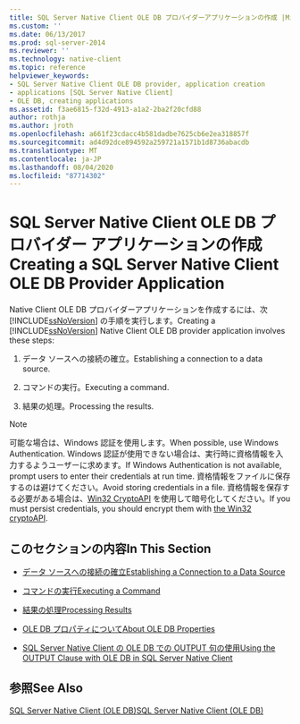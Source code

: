 ```yaml
---
title: SQL Server Native Client OLE DB プロバイダーアプリケーションの作成 |Microsoft Docs
ms.custom: ''
ms.date: 06/13/2017
ms.prod: sql-server-2014
ms.reviewer: ''
ms.technology: native-client
ms.topic: reference
helpviewer_keywords:
- SQL Server Native Client OLE DB provider, application creation
- applications [SQL Server Native Client]
- OLE DB, creating applications
ms.assetid: f3ae6815-f32d-4913-a1a2-2ba2f20cfd88
author: rothja
ms.author: jroth
ms.openlocfilehash: a661f23cdacc4b581dadbe7625cb6e2ea318857f
ms.sourcegitcommit: ad4d92dce894592a259721a1571b1d8736abacdb
ms.translationtype: MT
ms.contentlocale: ja-JP
ms.lasthandoff: 08/04/2020
ms.locfileid: "87714302"
---
```

# <a name="creating-a-sql-server-native-client-ole-db-provider-application"></a><span data-ttu-id="eccac-102">SQL Server Native Client OLE DB プロバイダー アプリケーションの作成</span><span class="sxs-lookup"><span data-stu-id="eccac-102">Creating a SQL Server Native Client OLE DB Provider Application</span></span>
  <span data-ttu-id="eccac-103">Native Client OLE DB プロバイダーアプリケーションを作成するには、次 [!INCLUDE[ssNoVersion](../../includes/ssnoversion-md.md)] の手順を実行します。</span><span class="sxs-lookup"><span data-stu-id="eccac-103">Creating a [!INCLUDE[ssNoVersion](../../includes/ssnoversion-md.md)] Native Client OLE DB provider application involves these steps:</span></span>  
  
1.  <span data-ttu-id="eccac-104">データ ソースへの接続の確立。</span><span class="sxs-lookup"><span data-stu-id="eccac-104">Establishing a connection to a data source.</span></span>  
  
2.  <span data-ttu-id="eccac-105">コマンドの実行。</span><span class="sxs-lookup"><span data-stu-id="eccac-105">Executing a command.</span></span>  
  
3.  <span data-ttu-id="eccac-106">結果の処理。</span><span class="sxs-lookup"><span data-stu-id="eccac-106">Processing the results.</span></span>  
  
> [!NOTE]  
>  <span data-ttu-id="eccac-107">可能な場合は、Windows 認証を使用します。</span><span class="sxs-lookup"><span data-stu-id="eccac-107">When possible, use Windows Authentication.</span></span> <span data-ttu-id="eccac-108">Windows 認証が使用できない場合は、実行時に資格情報を入力するようユーザーに求めます。</span><span class="sxs-lookup"><span data-stu-id="eccac-108">If Windows Authentication is not available, prompt users to enter their credentials at run time.</span></span> <span data-ttu-id="eccac-109">資格情報をファイルに保存するのは避けてください。</span><span class="sxs-lookup"><span data-stu-id="eccac-109">Avoid storing credentials in a file.</span></span> <span data-ttu-id="eccac-110">資格情報を保存する必要がある場合は、[Win32 CryptoAPI](https://go.microsoft.com/fwlink/?LinkId=9504) を使用して暗号化してください。</span><span class="sxs-lookup"><span data-stu-id="eccac-110">If you must persist credentials, you should encrypt them with [the Win32 cryptoAPI](https://go.microsoft.com/fwlink/?LinkId=9504).</span></span>  
  
## <a name="in-this-section"></a><span data-ttu-id="eccac-111">このセクションの内容</span><span class="sxs-lookup"><span data-stu-id="eccac-111">In This Section</span></span>  
  
-   [<span data-ttu-id="eccac-112">データ ソースへの接続の確立</span><span class="sxs-lookup"><span data-stu-id="eccac-112">Establishing a Connection to a Data Source</span></span>](establishing-a-connection-to-a-data-source.md)  
  
-   [<span data-ttu-id="eccac-113">コマンドの実行</span><span class="sxs-lookup"><span data-stu-id="eccac-113">Executing a Command</span></span>](executing-a-command.md)  
  
-   [<span data-ttu-id="eccac-114">結果の処理</span><span class="sxs-lookup"><span data-stu-id="eccac-114">Processing Results</span></span>](processing-results.md)  
  
-   [<span data-ttu-id="eccac-115">OLE DB プロパティについて</span><span class="sxs-lookup"><span data-stu-id="eccac-115">About OLE DB Properties</span></span>](about-ole-db-properties.md)  
  
-   [<span data-ttu-id="eccac-116">SQL Server Native Client の OLE DB での OUTPUT 句の使用</span><span class="sxs-lookup"><span data-stu-id="eccac-116">Using the OUTPUT Clause with OLE DB in SQL Server Native Client</span></span>](using-the-output-clause-with-ole-db-in-sql-server-native-client.md)  
  
## <a name="see-also"></a><span data-ttu-id="eccac-117">参照</span><span class="sxs-lookup"><span data-stu-id="eccac-117">See Also</span></span>  
 [<span data-ttu-id="eccac-118">SQL Server Native Client &#40;OLE DB&#41;</span><span class="sxs-lookup"><span data-stu-id="eccac-118">SQL Server Native Client &#40;OLE DB&#41;</span></span>](../native-client/ole-db/sql-server-native-client-ole-db.md)  
  
  
